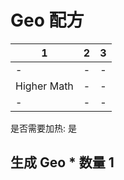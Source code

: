 # Geo 配方

|1|2|3|
|----|-----|-----|
|-|-|-|
|Higher Math|-|-|
|-|-|-|

是否需要加热: 是

生成 Geo \* 数量 1
---

